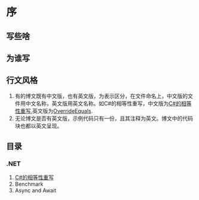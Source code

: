 # 序


## 写些啥


## 为谁写


## 行文风格

1. 有的博文既有中文版，也有英文版，为表示区分，在文件命名上，中文版的文件用中文名称，英文版用英文名称。如C#的相等性重写，中文版为[C#的相等性重写](doc/dotnet/Csharp中重写Equals.md),英文版为[OverrideEquals](doc/dotnet/OverrideEquals.ipynb).
2. 无论博文是否有英文版，示例代码只有一份，且其注释为英文。博文中的代码块也都以英文呈现。


## 目录

### .NET

1. [C#的相等性重写](doc/dotnet/Csharp中重写Equals.md)
2. Benchmark
3. Async and Await